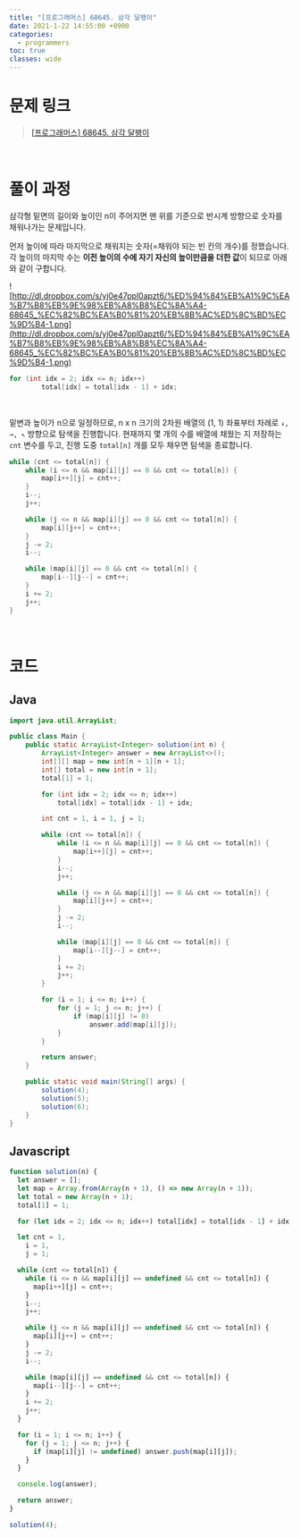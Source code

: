 ```yaml
---
title: "[프로그래머스] 68645. 삼각 달팽이"
date: 2021-1-22 14:55:00 +0900
categories:
  - programmers
toc: true
classes: wide
---
```


# 문제 링크

> [[프로그래머스] 68645. 삼각 달팽이](https://programmers.co.kr/learn/courses/30/lessons/68645)

<br>

# 풀이 과정

삼각형 밑면의 길이와 높이인 n이 주어지면 맨 위를 기준으로 반시계 방향으로 숫자를 채워나가는 문제입니다.

먼저 높이에 따라 마지막으로 채워지는 숫자(=채워야 되는 빈 칸의 개수)를 정했습니다. 각 높이의 마지막 수는 **이전 높이의 수에 자기 자신의 높이만큼을 더한 값**이 되므로 아래와 같이 구합니다.

![http://dl.dropbox.com/s/yj0e47ppl0apzt6/%ED%94%84%EB%A1%9C%EA%B7%B8%EB%9E%98%EB%A8%B8%EC%8A%A4-68645_%EC%82%BC%EA%B0%81%20%EB%8B%AC%ED%8C%BD%EC%9D%B4-1.png](http://dl.dropbox.com/s/yj0e47ppl0apzt6/%ED%94%84%EB%A1%9C%EA%B7%B8%EB%9E%98%EB%A8%B8%EC%8A%A4-68645_%EC%82%BC%EA%B0%81%20%EB%8B%AC%ED%8C%BD%EC%9D%B4-1.png)

```java
for (int idx = 2; idx <= n; idx++)
		total[idx] = total[idx - 1] + idx;
```

<br>

밑변과 높이가 n으로 일정하므로, n x n 크기의 2차원 배열의 (1, 1) 좌표부터 차례로 `↓, →, ↖︎` 방향으로 탐색을 진행합니다. 현재까지 몇 개의 수를 배열에 채웠는 지 저장하는 `cnt` 변수를 두고, 진행 도중 `total[n]` 개를 모두 채우면 탐색을 종료합니다.

```java
while (cnt <= total[n]) {
    while (i <= n && map[i][j] == 0 && cnt <= total[n]) {
        map[i++][j] = cnt++;
    }
    i--;
    j++;

    while (j <= n && map[i][j] == 0 && cnt <= total[n]) {
        map[i][j++] = cnt++;
    }
    j -= 2;
    i--;

    while (map[i][j] == 0 && cnt <= total[n]) {
        map[i--][j--] = cnt++;
    }
    i += 2;
    j++;
}
```

<br>

# 코드

## Java

```java
import java.util.ArrayList;

public class Main {
    public static ArrayList<Integer> solution(int n) {
        ArrayList<Integer> answer = new ArrayList<>();
        int[][] map = new int[n + 1][n + 1];
        int[] total = new int[n + 1];
        total[1] = 1;

        for (int idx = 2; idx <= n; idx++)
            total[idx] = total[idx - 1] + idx;

        int cnt = 1, i = 1, j = 1;

        while (cnt <= total[n]) {
            while (i <= n && map[i][j] == 0 && cnt <= total[n]) {
                map[i++][j] = cnt++;
            }
            i--;
            j++;

            while (j <= n && map[i][j] == 0 && cnt <= total[n]) {
                map[i][j++] = cnt++;
            }
            j -= 2;
            i--;

            while (map[i][j] == 0 && cnt <= total[n]) {
                map[i--][j--] = cnt++;
            }
            i += 2;
            j++;
        }

        for (i = 1; i <= n; i++) {
            for (j = 1; j <= n; j++) {
                if (map[i][j] != 0)
                    answer.add(map[i][j]);
            }
        }

        return answer;
    }

    public static void main(String[] args) {
        solution(4);
        solution(5);
        solution(6);
    }
}
```

## Javascript

```jsx
function solution(n) {
  let answer = [];
  let map = Array.from(Array(n + 1), () => new Array(n + 1));
  let total = new Array(n + 1);
  total[1] = 1;

  for (let idx = 2; idx <= n; idx++) total[idx] = total[idx - 1] + idx;

  let cnt = 1,
    i = 1,
    j = 1;

  while (cnt <= total[n]) {
    while (i <= n && map[i][j] == undefined && cnt <= total[n]) {
      map[i++][j] = cnt++;
    }
    i--;
    j++;

    while (j <= n && map[i][j] == undefined && cnt <= total[n]) {
      map[i][j++] = cnt++;
    }
    j -= 2;
    i--;

    while (map[i][j] == undefined && cnt <= total[n]) {
      map[i--][j--] = cnt++;
    }
    i += 2;
    j++;
  }

  for (i = 1; i <= n; i++) {
    for (j = 1; j <= n; j++) {
      if (map[i][j] != undefined) answer.push(map[i][j]);
    }
  }

  console.log(answer);

  return answer;
}

solution(4);
```